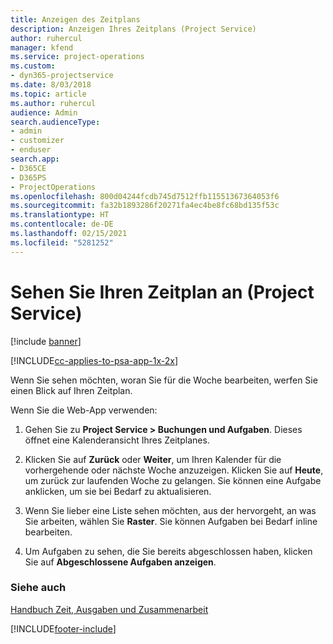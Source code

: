 ```yaml
---
title: Anzeigen des Zeitplans
description: Anzeigen Ihres Zeitplans (Project Service)
author: ruhercul
manager: kfend
ms.service: project-operations
ms.custom:
- dyn365-projectservice
ms.date: 8/03/2018
ms.topic: article
ms.author: ruhercul
audience: Admin
search.audienceType:
- admin
- customizer
- enduser
search.app:
- D365CE
- D365PS
- ProjectOperations
ms.openlocfilehash: 800d04244fcdb745d7512ffb11551367364053f6
ms.sourcegitcommit: fa32b1893286f20271fa4ec4be8fc68bd135f53c
ms.translationtype: HT
ms.contentlocale: de-DE
ms.lasthandoff: 02/15/2021
ms.locfileid: "5281252"
---
```

# <a name="view-your-schedule-project-service"></a>Sehen Sie Ihren Zeitplan an (Project Service)

[!include [banner](../includes/psa-now-project-operations.md)]

[!INCLUDE[cc-applies-to-psa-app-1x-2x](../includes/cc-applies-to-psa-app-1x-2x.md)]

Wenn Sie sehen möchten, woran Sie für die Woche bearbeiten, werfen Sie einen Blick auf Ihren Zeitplan.  
  
 Wenn Sie die Web-App verwenden:  
  
1.  Gehen Sie zu **Project Service > Buchungen und Aufgaben**. Dieses öffnet eine Kalenderansicht Ihres Zeitplanes.  
  
2.  Klicken Sie auf **Zurück** oder **Weiter**, um Ihren Kalender für die vorhergehende oder nächste Woche anzuzeigen. Klicken Sie auf **Heute**, um zurück zur laufenden Woche zu gelangen. Sie können eine Aufgabe anklicken, um sie bei Bedarf zu aktualisieren.  
  
3.  Wenn Sie lieber eine Liste sehen möchten, aus der hervorgeht, an was Sie arbeiten, wählen Sie **Raster**. Sie können Aufgaben bei Bedarf inline bearbeiten.  
  
4.  Um Aufgaben zu sehen, die Sie bereits abgeschlossen haben, klicken Sie auf **Abgeschlossene Aufgaben anzeigen**.  
  
### <a name="see-also"></a>Siehe auch  
 [Handbuch Zeit, Ausgaben und Zusammenarbeit](../psa/time-expense-collaboration-guide.md)


[!INCLUDE[footer-include](../includes/footer-banner.md)]